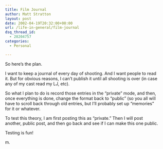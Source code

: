 ```yaml
---
title: Film Journal
author: Matt Stratton
layout: post
date: 2002-04-19T20:32:00+00:00
url: /life-in-general/film-journal
dsq_thread_id:
  - 28204757
categories:
  - Personal

---
```

So here&#8217;s the plan.

I want to keep a journal of every day of shooting. And I want people to read it. But for obvious reasons, I can&#8217;t publish it until all shooting is over (in case any of my cast read my LJ, etc).

So what I plan to do is record those entries in the &#8220;private&#8221; mode, and then, once everything is done, change the format back to &#8220;public&#8221; (so you all will have to scroll back through old entries, but I&#8217;ll probably set up &#8220;memories&#8221; for it or whatever.

To test this theory, I am first posting this as &#8220;private.&#8221; Then I will post another, public post, and then go back and see if I can make this one public.

Testing is fun!

m.